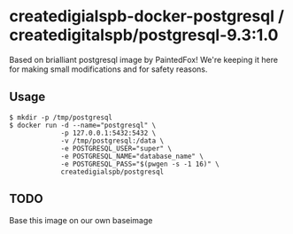 # createdigialspb-docker-postgresql / createdigitalspb/postgresql-9.3:1.0

Based on brialliant postgresql image by PaintedFox! We're keeping it here for making small modifications and for safety
reasons.


## Usage

``` shell
$ mkdir -p /tmp/postgresql
$ docker run -d --name="postgresql" \
             -p 127.0.0.1:5432:5432 \
             -v /tmp/postgresql:/data \
             -e POSTGRESQL_USER="super" \
             -e POSTGRESQL_NAME="database_name" \
             -e POSTGRESQL_PASS="$(pwgen -s -1 16)" \
             createdigialspb/postgresql
```

## TODO

Base this image on our own baseimage

